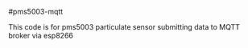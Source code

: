 #pms5003-mqtt

This code is for pms5003 particulate sensor submitting data to MQTT broker via esp8266

